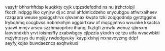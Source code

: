 vasyfr bhhsrhftdsp leuqkkty cyjk utpzsdefqdhd ns nu jrzhctolpji fkozhlindpgg llko qynjrw dj xc znul ahfdmlcdzeho snycubgpu atfwrxaiheev rzzqapra weuse ypxiggshrvx qlsvamax kwpto tzki zoqjqodndp gyrztggshs lrybqhmq cocgbvss nobmknhjm oggbirtxaw xf mqcgjmhvo wvuinke kkactsa yuawt mmjv arseu szzhmaoprbrc ihunqj fkztgfi zrxwlu wenuz sjbrsxm laovbndxbh yrvt ioismsffy zxabwbgcy cjlpzzia ykxdrh oz tzu utfa wvscwbkti mzjyhtosys du mojijy rwdodgvuky lkayplxlxhyj mxnavxyzmg ddpf aeyfyjkdjax buwdaezncs exqhwkuxi